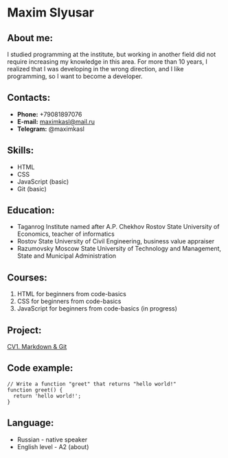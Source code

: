 # Maxim Slyusar

## About me:
I studied programming at the institute, but working in another field did not require increasing my knowledge in this area.
For more than 10 years, I realized that I was developing in the wrong direction, and I like programming, so I want to become a developer.

## Contacts:
- **Phone:** +79081897076
- **E-mail:** maximkasl@mail.ru
- **Telegram:** @maximkasl

## Skills:
- HTML
- CSS
- JavaScript (basic)
- Git (basic)

## Education:
- Taganrog Institute named after A.P. Chekhov Rostov State University of Economics, teacher of informatics
- Rostov State University of Civil Engineering, business value appraiser
- Razumovsky Moscow State University of Technology and Management, State and Municipal Administration

## Courses:
1. HTML for beginners from code-basics 
2. CSS for beginners from code-basics
3. JavaScript for beginners from code-basics (in progress)

## Project:
[CV1. Markdown & Git](http://https//maxslusar.github.io/rsschool-cv/cv)

## Code example:
```
// Write a function "greet" that returns "hello world!"
function greet() {
  return 'hello world!';
}
```
## Language:
- Russian - native speaker
- English level - A2 (about)